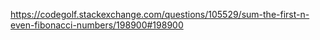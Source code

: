 https://codegolf.stackexchange.com/questions/105529/sum-the-first-n-even-fibonacci-numbers/198900#198900